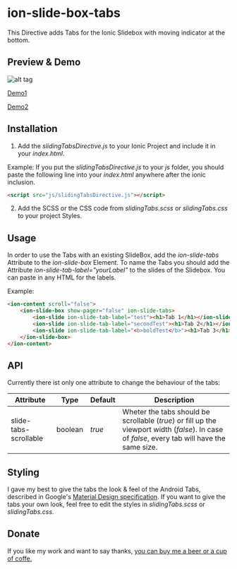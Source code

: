 # ion-slide-box-tabs
This Directive adds Tabs for the Ionic Slidebox with moving indicator at the bottom.

## Preview & Demo

![alt tag](/example/img/slideTabs.gif)

[Demo1](http://knorr.ruhr/ionicSlideBoxTabs/example/example1.html)

[Demo2](http://knorr.ruhr/ionicSlideBoxTabs/example/example2.html)

## Installation

1. Add the *slidingTabsDirective.js* to your Ionic Project and include it in your *index.html*.

  Example:
  If you put the *slidingTabsDirective.js* to your *js* folder, you should paste the following line into your *index.html* anywhere after the ionic inclusion.

  ```html
  <script src="js/slidingTabsDirective.js"></script>
  ```

2. Add the SCSS or the CSS code from *slidingTabs.scss* or *slidingTabs.css* to your project Styles.

## Usage

In order to use the Tabs with an existing SlideBox, add the *ion-slide-tabs* Attribute to the *ion-slide-box* Element.
To name the Tabs you should add the Attribute *ion-slide-tab-label="yourLabel"* to the slides of the Slidebox. You can paste in any HTML for the labels.

Example:
```html
<ion-content scroll="false">
    <ion-slide-box show-pager="false" ion-slide-tabs>
        <ion-slide ion-slide-tab-label="test"><h1>Tab 1</h1></ion-slide>
        <ion-slide ion-slide-tab-label="secondTest"><h1>Tab 2</h1></ion-slide>
        <ion-slide ion-slide-tab-label="<b>boldTest</b>"><h1>Tab 3</h1></ion-slide>
    </ion-slide-box>
</ion-content>
```

## API
Currently there ist only one attribute to change the behaviour of the tabs:


|Attribute|Type|Default|Description
|-----------|------|-------------|---------|
| slide-tabs-scrollable | boolean | *true* | Wheter the tabs should be scrollable (*true*) or fill up the viewport width (*false*). In case of *false*, every tab will have the same size.


## Styling
I gave my best to give the tabs the look & feel of the Android Tabs, described in Google's [Material Design specification](http://www.google.com/design/spec/components/tabs.html).
If you want to give the tabs your own look, feel free to edit the styles in *slidingTabs.scss* or *slidingTabs.css*.

## Donate

If you like my work and want to say thanks, [you can buy me a beer or a cup of coffe.](https://www.paypal.com/cgi-bin/webscr?cmd=_s-xclick&hosted_button_id=62CTVYDHF5LM8)
